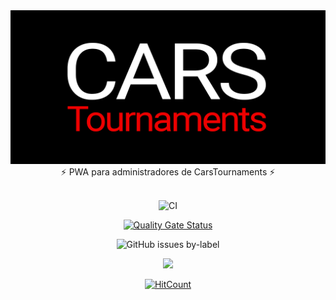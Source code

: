 <div align="center">
  <img src="./src/assets/images/banner.png">
</div>
<div align="center">
  ⚡️ PWA para administradores de CarsTournaments ⚡️
</div>
<br />
<div align="center">

![CI](https://github.com/carsTournaments/admin/actions/workflows/ci.yml/badge.svg)

[![Quality Gate Status](https://sonarcloud.io/api/project_badges/measure?project=carsTournaments_admin&metric=alert_status)](https://sonarcloud.io/summary/new_code?id=carsTournaments_admin)

![GitHub issues by-label](https://img.shields.io/github/issues/carstournaments/admin/bug?label=Bugs&style=plastic)

<a href="https://twitter.com/CarsTournaments"><img src="https://img.shields.io/twitter/follow/CarsTournaments" /></a>

[![HitCount](https://hits.dwyl.com/carsTournaments/admin.svg?style=flat-square)](http://hits.dwyl.com/josexs/carsTournaments-admin)

</div>
